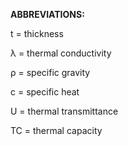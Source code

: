 **ABBREVIATIONS:**

t = thickness

λ = thermal conductivity

ρ  = specific gravity

c = specific heat

U = thermal transmittance

TC = thermal capacity
